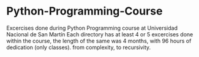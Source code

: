 # Python-Programming-Course
Excercises done during Python Programming course at Universidad Nacional de San Martín
Each directory has at least 4 or 5 excercises done within the course, the length of the same was 4 months, with 96 hours of dedication (only classes).
from complexity, to recursivity.
